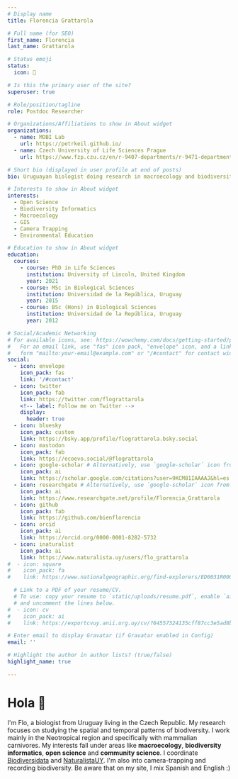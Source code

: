 ```yaml
---
# Display name
title: Florencia Grattarola

# Full name (for SEO)
first_name: Florencia
last_name: Grattarola

# Status emoji
status:
  icon: 🧉

# Is this the primary user of the site?
superuser: true

# Role/position/tagline
role: Postdoc Researcher

# Organizations/Affiliations to show in About widget
organizations:
  - name: MOBI Lab
    url: https://petrkeil.github.io/
  - name: Czech University of Life Sciences Prague
    url: https://www.fzp.czu.cz/en/r-9407-departments/r-9471-departments/r-9649-department-of-spatial-sciences

# Short bio (displayed in user profile at end of posts)
bio: Uruguayan biologist doing research in macroecology and biodiversity informatics.

# Interests to show in About widget
interests:
  - Open Science
  - Biodiversity Informatics
  - Macroecology
  - GIS
  - Camera Trapping
  - Environmental Education

# Education to show in About widget
education:
  courses:
    - course: PhD in Life Sciences
      institution: University of Lincoln, United Kingdom
      year: 2021
    - course: MSc in Biological Sciences
      institution: Universidad de la República, Uruguay
      year: 2015
    - course: BSc (Hons) in Biological Sciences
      institution: Universidad de la República, Uruguay
      year: 2012

# Social/Academic Networking
# For available icons, see: https://wowchemy.com/docs/getting-started/page-builder/#icons
#   For an email link, use "fas" icon pack, "envelope" icon, and a link in the
#   form "mailto:your-email@example.com" or "/#contact" for contact widget.
social:
  - icon: envelope
    icon_pack: fas
    link: '/#contact'
  - icon: twitter
    icon_pack: fab
    link: https://twitter.com/flograttarola
    <!-- label: Follow me on Twitter -->
    display:
      header: true
  - icon: bluesky
    icon_pack: custom
    link: https://bsky.app/profile/flograttarola.bsky.social
  - icon: mastodon
    icon_pack: fab
    link: https://ecoevo.social/@flograttarola
  - icon: google-scholar # Alternatively, use `google-scholar` icon from `ai` icon pack
    icon_pack: ai
    link: https://scholar.google.com/citations?user=9KCM81IAAAAJ&hl=es
  - icon: researchgate # Alternatively, use `google-scholar` icon from `ai` icon pack
    icon_pack: ai
    link: https://www.researchgate.net/profile/Florencia_Grattarola
  - icon: github
    icon_pack: fab
    link: https://github.com/bienflorencia
  - icon: orcid
    icon_pack: ai
    link: https://orcid.org/0000-0001-8282-5732
  - icon: inaturalist
    icon_pack: ai
    link: https://www.naturalista.uy/users/flo_grattarola
#  - icon: square
#    icon_pack: fa
#    link: https://www.nationalgeographic.org/find-explorers/ED0031R000029s0gjQAA

  # Link to a PDF of your resume/CV.
  # To use: copy your resume to `static/uploads/resume.pdf`, enable `ai` icons in `params.yaml`,
  # and uncomment the lines below.
#  - icon: cv
#    icon_pack: ai
#    link: https://exportcvuy.anii.org.uy/cv/?64557324135cff87cc3e5ad8bacbba7aeebce4442a2d42a89b8d1413e12d942fca50a711b8ab97d2c4539d97430f48d25ff422df8fc55917e2d7c2451b6f4815

# Enter email to display Gravatar (if Gravatar enabled in Config)
email: ''

# Highlight the author in author lists? (true/false)
highlight_name: true

---
```


# Hola 🧉

I'm Flo, a biologist from Uruguay living in the Czech Republic. My research focuses on studying the spatial and temporal patterns of biodiversity. I work mainly in the Neotropical region and specifically with mammalian carnivores. My interests fall under areas like **macroecology**, **biodiversity informatics**, **open science** and **community science**. I coordinate [Biodiversidata](https://biodiversidata.org/) and [NaturalistaUY](https://www.naturalista.uy/). I'm also into camera-trapping and recording biodiversity. Be aware that on my site, I mix Spanish and English :)

<!-- I am a postdoc researcher at **Petr Keil**'s lab. I lead **Biodiversidata** and I am also the admin of **NaturalistaUY**. I'm a  **NatGeoExplorer** -->

<!-- I am a postdoc researcher at [Petr Keil](https://petrkeil.github.io/team/2020/09/01/petr-keil.html)'s lab. I lead [Biodiversidata](https://biodiversidata.org/) and I am also the admin of [NaturalistaUY](https://www.naturalista.uy). I'm a  [NatGeoExplorer](https://www.nationalgeographic.org/find-explorers/ED0031R000029s0gjQAA) -->
